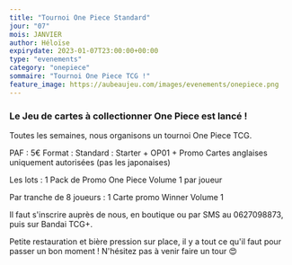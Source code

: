 ```yaml
---
title: "Tournoi One Piece Standard"
jour: "07"
mois: JANVIER
author: Héloïse
expirydate: 2023-01-07T23:00:00+00:00
type: "evenements"
category: "onepiece"
sommaire: "Tournoi One Piece TCG !"
feature_image: https://aubeaujeu.com/images/evenements/onepiece.png
---
```

### Le Jeu de cartes à collectionner One Piece est lancé !

Toutes les semaines, nous organisons un tournoi One Piece TCG.

PAF : 5€
Format : Standard : Starter + OP01 + Promo
Cartes anglaises uniquement autorisées (pas les japonaises)

Les lots :
1 Pack de Promo One Piece Volume 1 par joueur

Par tranche de 8 joueurs :
1 Carte promo Winner Volume 1


Il faut s'inscrire auprès de nous, en boutique ou par SMS au 0627098873, puis sur Bandai TCG+.

Petite restauration et bière pression sur place, il y a tout ce qu'il faut pour passer un bon moment ! N'hésitez pas à venir faire un tour :heart_eyes:
